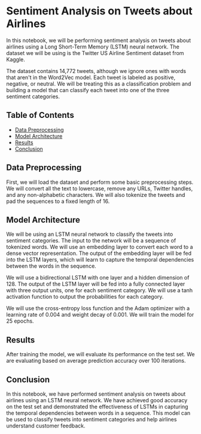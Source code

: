 # Sentiment Analysis on Tweets about Airlines

In this notebook, we will be performing sentiment analysis on tweets about airlines using a Long Short-Term Memory (LSTM) neural network. The dataset we will be using is the Twitter US Airline Sentiment dataset from Kaggle.

The dataset contains 14,772 tweets, although we ignore ones with words that aren't in the Word2Vec model. Each tweet is labeled as positive, negative, or neutral. We will be treating this as a classification problem and building a model that can classify each tweet into one of the three sentiment categories.

## Table of Contents

- [Data Preprocessing](#Data-Preprocessing)
- [Model Architecture](<#Model Architecture>)
- [Results](#Results)
- [Conclusion](#Conclusion)

## <a name="Data_Preprocessing"></a>Data Preprocessing

First, we will load the dataset and perform some basic preprocessing steps. We will convert all the text to lowercase, remove any URLs, Twitter handles, and any non-alphabetic characters. We will also tokenize the tweets and pad the sequences to a fixed length of 16.

## Model Architecture

We will be using an LSTM neural network to classify the tweets into sentiment categories. The input to the network will be a sequence of tokenized words. We will use an embedding layer to convert each word to a dense vector representation. The output of the embedding layer will be fed into the LSTM layers, which will learn to capture the temporal dependencies between the words in the sequence.

We will use a bidirectional LSTM with one layer and a hidden dimension of 128. The output of the LSTM layer will be fed into a fully connected layer with three output units, one for each sentiment category. We will use a tanh activation function to output the probabilities for each category.

We will use the cross-entropy loss function and the Adam optimizer with a learning rate of 0.004 and weight decay of 0.001. We will train the model for 25 epochs.

## Results

After training the model, we will evaluate its performance on the test set. We are evaluating based on average prediction accuracy over 100 iterations.

## Conclusion

In this notebook, we have performed sentiment analysis on tweets about airlines using an LSTM neural network. We have achieved good accuracy on the test set and demonstrated the effectiveness of LSTMs in capturing the temporal dependencies between words in a sequence. This model can be used to classify tweets into sentiment categories and help airlines understand customer feedback.
